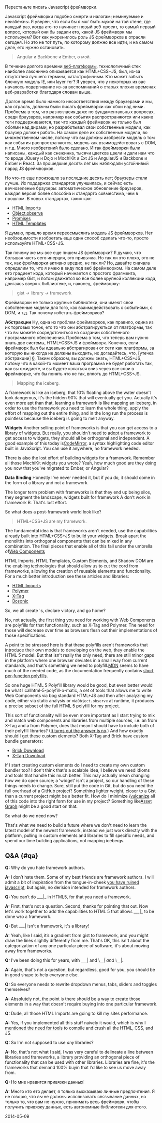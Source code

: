 Перестаньте писать Javascript фреймворки.

Javascript фреймворки подобно смерти и налогам; неминуемые и неизбежны. Я 
уверен, что если бы я мог быть мухой на той стене, где каждый раз, когда кто-то
начинает новый веб-проект, то самый первый вопрос, который они бы задали ето, 
какой JS фреймворк мы используем? Вот как укоренилось роль JS фреймворков в 
отрасли сегодня. Но это не тот путь, по которому должно все идти, и на самом 
деле, ето нужно остановить.

> Angular и Backbone и Ember, о мой.

В течение долгого времени [веб-платформы][1], технологичный стек наиболее 
лаконично описывается как HTML+CSS+JS, был, из-за отсутствия лучшего термина,
катастрофичным. Кто может забыть блочную модель IE, или layer тег? Я уверен, 
что у некоторых из вас началось подергивание из-за воспоминаний о старых плохих
временах веб-разработки благодаря словам выше.

Долгое время было намного несоответствия между браузерами и мы, как отрасль, 
должны были писать фреймворки как обои над ними. Проблема в том,
что разногласия даже по фундаментальных вопросах, среди браузеров, например как 
события распространяются или какие теги поддерживаются, так что каждый фреймворк
не только был обоями над дирами, но разработывал свои собственные модели, как 
браузер должен работь. На самом деле их собственные модел*и*, во множественном 
числе, потому что вы должны изобрести модель о том как события распространяются,
модель как взаимодействовать с DOM, и т.д. Много изобретений было сделано. И так 
фреймворки были написаны, каждый как снежинка, тысячи цветков цвели  и дали нам 
что то вроде JQuery и Dojo и MochiKit и Ext JS и AngularJS и Backbone и Ember и 
React. За прошедшие *десять* лет мы наблюдали устойчивый парад JS фреймворков.

Но что-то еще произошло за последние десять лет; браузеры стали лучше.
Их поддержка стандартов улучшилась, и сейчас есть вечнозеленые браузеры:
автоматическое обновление браузеров, каждая версия более способна и стандарто
совместима, чем в прошлом. В новых стандартах, таких как:

*   [HTML Imports][2]
*   [Object.observe][3]
*   [Promises][4]
*   [HTML Templates][5]

Я думаю, пришло время переосмыслить модель JS фреймворков. Нет необходимости
изобретать еще один способ сделать что-то, просто используйте HTML+CSS+JS.

Так почему же мы все еще пишем JS фреймворки? Я думаю, что большая часть сего
инерция, это привычка. Но так ли это плохо, это не так, как фреймворки активно
вредно, не так ли? Но, давайте сначала определим то, что я имею в виду под веб
фреймворком. На самом деле ето градиент кода, который начинается с простого 
фрагмента, например Gist, и потом движется ко все более крупной коллекции кода,
двигаясь вверх к библиотеке, и, наконец, фреймворку:

> gist -> library -> framework 

Фреймворки не только крупные библиотеки, они имеют свои собственные модели для 
того, как взаимодействовать с событиями, с DOM, и т.д. Так почему избегать 
фреймворков?

**Абстракции** Ну, одна из проблем фреймворков, как правило, одина из
их торговых точок, ето то что они абстрагируються от платформы, так что вы 
можете сосредоточиться на создании собственного программного обеспечения. 
Проблема в том, что теперь вам нужно знать две системы, HTML+CSS+JS и фреймворк.
Конечно, если фреймворк был бы идеально абстрагирован от сети как платформы, 
за которую вы никогда не должны выходить, но догадайтесь, что, 
[утечка абстракции] [6]. Таким образом, вы должны знать, HTML+CSS+JS, потому что
в какой-то момент ваша программа не будет работать так, как вы ожидаете, и вы 
будете копаться вниз через все слои в фреймворке, что бы понять что не так,
вплоть до HTML+CSS+JS.

> Mapping the iceberg. 

A framework is like an iceberg, that 10% floating above the water doesn't look
dangerous, it's the hidden 90% that will eventually get you. Actually it's even 
more apt than that, learning a framework is like mapping an iceberg, in order to
use the framework you need to learn the whole thing, apply the effort of mapping
out the entire thing, and in the long run the process is pointless because the 
iceberg is going to melt anyway.

**Widgets** Another selling point of frameworks is that you can get access to a
library of widgets. But really, you shouldn't need to adopt a framework to get 
access to widgets, they should all be orthogonal and independent. A good example
of this today is[CodeMirror][7], a syntax highlighting code editor built in
JavaScript. You can use it anywhere, no framework needed.

There is also the lost effort of building widgets for a framework. Remember all
those MochiKit widgets you wrote? Yeah, how much good are they doing you now 
that you've migrated to Ember, or Angular?

**Data Binding** Honestly I've never needed it, but if you do, it should come
in the form of a library and not a framework.

The longer term problem with frameworks is that they end up being silos, they
segment the landscape, widgets built for framework A don't work in framework B. 
That's lost effort.

So what does a post-framework world look like? 

> HTML+CSS+JS are my framework. 

The fundamental idea is that frameworks aren't needed, use the capabilities
already built into HTML+CSS+JS to build your widgets. Break apart the monoliths 
into orthogonal components that can be mixed in any combination. The final 
pieces that enable all of this fall under the umbrella of[Web Components][8]

HTML Imports, HTML Templates, Custom Elements, and Shadow DOM are the enabling
technologies that should allow us to cut the cord from frameworks, allowing the 
creation of reusable elements and functionality. For a much better introduction 
see these articles and libraries:

*   [HTML Imports][9]
*   [Polymer][10]
*   [X-Tag][11]
*   [Bosonic][12]

So, we all create [<x-flipbox>][13]'s, declare victory, and go home? 

No, not actually, the first thing you need for working with Web Components are
polyfills for that functionality, such as X-Tag and Polymer. The need for those 
will decrease over time as browsers flesh out their implementations of those 
specifications.

A point to be stressed here is that these polyfills aren't frameworks that
introduce their own models to developing on the web, they enable the HTML 5 
model. But that isn't really the only need, there are still minor gaps in the 
platform where one browser deviates in a small way from current standards, and 
that's something we need to polyfill.[MDN][14] seems to have much of the needed
code, as the documentation frequently contains
[ short per-function polyfills][15].

So one huge HTML 5 Polyfill library would be good, but even better would be
what I callhtml-5-polyfill-o-matic, a set of tools that allows me to write Web
Components via bog standard HTML+JS and then after analyzing my code, either via
static analysis or via`Object.observe` at runtime, it produces a precise subset
of the full HTML 5 polyfill for my project.

This sort of functionality will be even more important as I start trying to mix
and match web components and libraries from multiple sources, i.e. an <x-foo> 
from X-Tag and a <core-bar> from Polymer, does that mean I should have to 
include both of their polyfill libraries?
([It turns out the answer is no][16].) And how exactly should I get these
custom elements? Both X-Tag and Brick have custom bundle generators:

*   [Brick Download][17] 
*   [X-Tag Download][18] 

If I start creating custom elements do I need to create my own custom bundler
too? I don't think that's a scalable idea, I believe we need idioms and tools 
that handle this much better. This may actually mean changing how we do open 
source; a 'widget' isn't a project, so our handling of these things needs to 
change. Sure, still put the code in Git, but do you need the full overhead of a 
GitHub project? Something lighter weight, closer to a Gist than a current 
project might be a better fit. How do I minimize
/[vulcanize][19] all of this code into the right form for use in my project?
Something like[Asset Graph][20] might be a good start on that. 

So what do we need now? 

That's what we need to build a future where we don't need to learn the latest
model of the newest framework, instead we just work directly with the platform, 
pulling in custom elements and libraries to fill specific needs, and spend our 
time building applications, not mapping icebergs.

## Q&A {#qa}

**Q:** Why do you hate framework authors.

**A:** I don’t hate them. Some of my best friends are framework authors. I
will admit a bit of inspiration from the tongue-in-cheek
[you have ruined javascript][21], but again, no derision intended for framework
authors.

**Q:** You can’t do \__\_|\_ in HTML5, for that you need a framework.

**A:** First, that's not a question. Second, thanks for pointing that out. Now
let's work together to add the capabilities to HTML 5 that allows \__\_|\_ to be
done w/o a framework.

**Q:** But \___| isn't a framework, it's a library!

**A:** Yeah, like I said, it’s a gradient from gist to framework, and you
might draw the lines slightly differently from me. That's OK, this isn't about 
the categorization of any one particular piece of software, it's about moving 
away from frameworks.

**Q:** I've been doing this for years, with \_\_\_| and \\_\_\_| and \\___|.

**A:** Again, that's not a question, but regardless, good for you, you should
be in good shape to help everyone else.

**Q:** So everyone needs to rewrite dropdown menus, tabs, sliders and toggles
themselves?

**A:** Absolutely not, the point is there should be a way to create those
elements in a way that doesn't require buying into one particular framework.

**Q:** Dude, all those HTML Imports are going to kill my sites performance.

**A:** Yes, if you implemented all this stuff naively it would, which is why I
[mentioned the need for tools][22] to compile and crush all the HTML, CSS, and
JS.

**Q:** So I'm not supposed to use *any* libraries? 

**A:** No, that's not what I said, I was very careful to delineate a line
between libraries and frameworks, a library providing an orthogonal piece of 
functionality that can be used with other libraries. Libraries are fine, it's 
the frameworks that demand 100% buyin that I'd like to see us move away from.

**Q:** Но мне нравится привязки данных!

**A:** Много кто ето делает, я только высказываю личные предпочтения. Я не 
говорю, что *вы* не должны использовать связывание данных, но только то, что вам
не нужно, принимать весь фреймворк, чтобы получить привязку данных, есть 
автономные библиотеки для етого.

2014-05-09

 [1]: http://platform.html5.org/
 [2]: http://w3c.github.io/webcomponents/spec/imports/
 [3]: http://wiki.ecmascript.org/doku.php?id=harmony:observe
 [4]: http://www.html5rocks.com/en/tutorials/es6/promises/
 [5]: http://www.w3.org/TR/html5/scripting-1.html#the-template-element
 [6]: http://www.joelonsoftware.com/articles/LeakyAbstractions.html
 [7]: http://codemirror.net/
 [8]: http://www.w3.org/TR/components-intro/
 [9]: http://www.html5rocks.com/en/tutorials/webcomponents/imports/
 [10]: http://www.polymer-project.org/
 [11]: http://www.x-tags.org/
 [12]: http://bosonic.github.io/
 [13]: http://mozbrick.github.io/docs/brick-flipbox.html
 [14]: https://developer.mozilla.org
 [15]: https://developer.mozilla.org/en-US/docs/Web/JavaScript/Reference/Global_Objects/Function/bind#Compatibility
 [16]: http://www.polymer-project.org/articles/polymer-xtag-vanilla.html
 [17]: http://mozilla.github.io/brick/download.html
 [18]: http://www.x-tags.org/download
 [19]: https://github.com/Polymer/vulcanize
 [20]: https://github.com/assetgraph/assetgraph-builder
 [21]: http://codeofrob.com/entries/you-have-ruined-javascript.html
 [22]: http://bitworking.org/news/2014/05/zero_framework_manifesto#tools2
